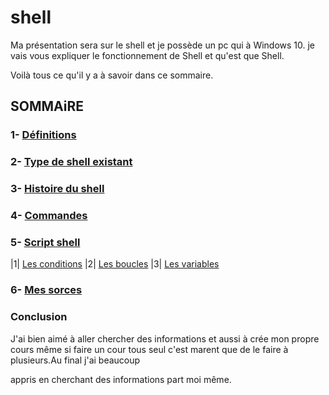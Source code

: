 # shell
Ma présentation sera sur le shell et je possède un pc qui à Windows 10. je vais vous expliquer le fonctionnement de Shell et qu'est que Shell.

Voilà tous ce qu'il y a à savoir dans ce sommaire.

## SOMMAiRE

### 1- [Définitions](https://github.com/QObounou/shell/blob/main/defintion.md)
### 2- [Type de shell existant](https://github.com/QObounou/shell/blob/main/typedeshell.md)
### 3- [Histoire du shell](https://github.com/QObounou/shell/blob/main/histoire.md)
### 4- [Commandes](https://github.com/QObounou/shell/blob/main/commande.md)
### 5- [Script shell](https://github.com/QObounou/shell/blob/main/scriptshell.md)
   |1| [Les conditions](https://github.com/QObounou/shell/blob/main/condition.md)
   |2| [Les boucles](https://github.com/QObounou/shell/blob/main/boucle.md)
   |3| [Les variables](https://github.com/QObounou/shell/blob/main/variable.md)

### 6- [Mes sorces](https://github.com/QObounou/shell/blob/main/sources.md)

### Conclusion

J'ai bien aimé à aller chercher des informations et aussi à crée mon propre cours même si faire un cour tous seul c'est marent que de le faire à plusieurs.Au final j'ai beaucoup 

appris en cherchant des informations part moi même.
